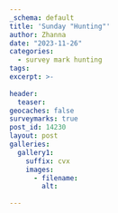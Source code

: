 ```yaml
---
_schema: default
title: 'Sunday "Hunting"'
author: Zhanna
date: "2023-11-26"
categories: 
  - survey mark hunting
tags:
excerpt: >-
  
header:
  teaser:
geocaches: false
surveymarks: true
post_id: 14230
layout: post
galleries:
  gallery1:
    suffix: cvx
    images:
      - filename: 
        alt:                       
    
---
```


